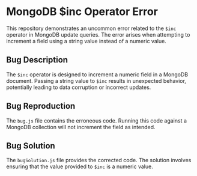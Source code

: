 # MongoDB $inc Operator Error

This repository demonstrates an uncommon error related to the `$inc` operator in MongoDB update queries. The error arises when attempting to increment a field using a string value instead of a numeric value.

## Bug Description

The `$inc` operator is designed to increment a numeric field in a MongoDB document. Passing a string value to `$inc` results in unexpected behavior, potentially leading to data corruption or incorrect updates.

## Bug Reproduction

The `bug.js` file contains the erroneous code. Running this code against a MongoDB collection will not increment the field as intended.

## Bug Solution

The `bugSolution.js` file provides the corrected code.  The solution involves ensuring that the value provided to `$inc` is a numeric value. 
